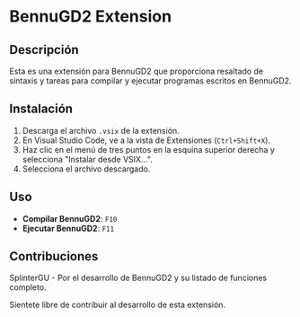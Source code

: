 # BennuGD2 Extension

## Descripción

Esta es una extensión para BennuGD2 que proporciona resaltado de sintaxis y tareas para compilar y ejecutar programas escritos en BennuGD2.

## Instalación

1. Descarga el archivo `.vsix` de la extensión.
2. En Visual Studio Code, ve a la vista de Extensiones (`Ctrl+Shift+X`).
3. Haz clic en el menú de tres puntos en la esquina superior derecha y selecciona "Instalar desde VSIX...".
4. Selecciona el archivo descargado.

## Uso

- **Compilar BennuGD2**: `F10`
- **Ejecutar BennuGD2**: `F11`

## Contribuciones
SplinterGU - Por el desarrollo de BennuGD2 y su listado de funciones completo. 

Sientete libre de contribuir al desarrollo de esta extensión.